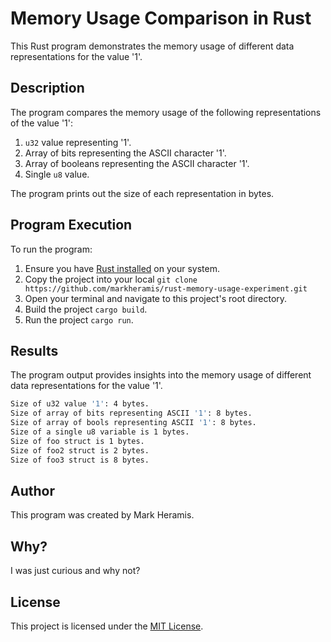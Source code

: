 # Memory Usage Comparison in Rust

This Rust program demonstrates the memory usage of different data representations for the value '1'.

## Description

The program compares the memory usage of the following representations of the value '1':

1. `u32` value representing '1'.
2. Array of bits representing the ASCII character '1'.
3. Array of booleans representing the ASCII character '1'.
4. Single `u8` value.

The program prints out the size of each representation in bytes.

## Program Execution

To run the program:

1. Ensure you have [Rust installed](https://www.rust-lang.org/tools/install) on your system.
2. Copy the project into your local `git clone https://github.com/markheramis/rust-memory-usage-experiment.git`
3. Open your terminal and navigate to this project's root directory.
4. Build the project `cargo build`.
5. Run the project `cargo run`.

## Results

The program output provides insights into the memory usage of different data representations for the value '1'.

```bash
Size of u32 value '1': 4 bytes.
Size of array of bits representing ASCII '1': 8 bytes.
Size of array of bools representing ASCII '1': 8 bytes.
Size of a single u8 variable is 1 bytes.
Size of foo struct is 1 bytes.
Size of foo2 struct is 2 bytes.
Size of foo3 struct is 8 bytes.
```
## Author

This program was created by Mark Heramis.

## Why?

I was just curious and why not?

## License

This project is licensed under the [MIT License](LICENSE).
